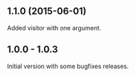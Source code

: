 ## 1.1.0 (2015-06-01)

Added visitor with one argument.

## 1.0.0 - 1.0.3

Initial version with some bugfixes releases.
